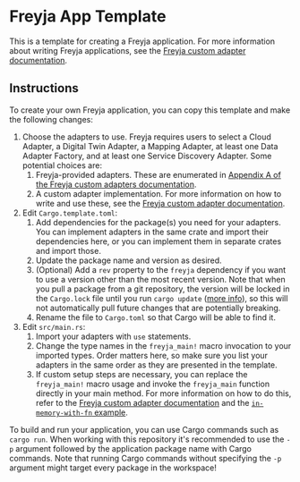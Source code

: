 # Freyja App Template

This is a template for creating a Freyja application. For more information about writing Freyja applications, see the [Freyja custom adapter documentation](https://github.com/eclipse-ibeji/freyja/blob/main/docs/tutorials/custom-adapters.md).

## Instructions

To create your own Freyja application, you can copy this template and make the following changes:

1. Choose the adapters to use. Freyja requires users to select a Cloud Adapter, a Digital Twin Adapter, a Mapping Adapter, at least one Data Adapter Factory, and at least one Service Discovery Adapter. Some potential choices are:
    1. Freyja-provided adapters. These are enumerated in [Appendix A of the Freyja custom adapters documentation](https://github.com/eclipse-ibeji/freyja/blob/main/docs/tutorials/custom-adapters.md#appendix-a).
    1. A custom adapter implementation. For more information on how to write and use these, see the [Freyja custom adapter documentation](https://github.com/eclipse-ibeji/freyja/blob/main/docs/tutorials/custom-adapters.md).
1. Edit `Cargo.template.toml`:
    1. Add dependencies for the package(s) you need for your adapters. You can implement adapters in the same crate and import their dependencies here, or you can implement them in separate crates and import those.
    1. Update the package name and version as desired.
    1. (Optional) Add a `rev` property to the `freyja` dependency if you want to use a version other than the most recent version. Note that when you pull a package from a git repository, the version will be locked in the `Cargo.lock` file until you run `cargo update` ([more info](https://doc.rust-lang.org/cargo/reference/specifying-dependencies.html#specifying-dependencies-from-git-repositories)), so this will not automatically pull future changes that are potentially breaking.
    1. Rename the file to `Cargo.toml` so that Cargo will be able to find it.
1. Edit `src/main.rs`:
    1. Import your adapters with `use` statements.
    1. Change the type names in the `freyja_main!` macro invocation to your imported types. Order matters here, so make sure you list your adapters in the same order as they are presented in the template.
    1. If custom setup steps are necessary, you can replace the `freyja_main!` macro usage and invoke the `freyja_main` function directly in your main method. For more information on how to do this, refer to the [Freyja custom adapter documentation](https://github.com/eclipse-ibeji/freyja/blob/main/docs/tutorials/custom-adapters.md#how-to-author-a-freyja-application) and the [`in-memory-with-fn` example](https://github.com/eclipse-ibeji/freyja/blob/main/freyja/examples/in-memory-with-fn.rs).

To build and run your application, you can use Cargo commands such as `cargo run`. When working with this repository it's recommended to use the `-p` argument followed by the application package name with Cargo commands. Note that running Cargo commands without specifying the `-p` argument might target every package in the workspace!
